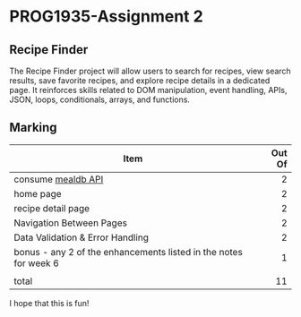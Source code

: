 # PROG1935-Assignment 2
## Recipe Finder

The Recipe Finder project will allow users to search for recipes, view search results,
save favorite recipes, and explore recipe details in a dedicated page. It reinforces skills
related to DOM manipulation, event handling, APIs, JSON, loops, conditionals, arrays,
and functions.

## Marking

|Item|Out Of|
|--|--:|
|consume [mealdb API](https://www.themealdb.com/api.php)|2|
|home page|2|
|recipe detail page|2|
|Navigation Between Pages|2|
|Data Validation & Error Handling|2|
|bonus - any 2 of the enhancements listed in the notes for week 6|1|
|||
|total|11|

I hope that this is fun!
